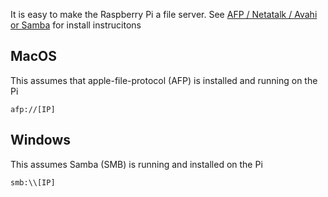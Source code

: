 
It is easy to make the Raspberry Pi a file server. See [AFP / Netatalk / Avahi or Samba][1] for install instrucitons

## MacOS

This assumes that apple-file-protocol (AFP) is installed and running on the Pi

    afp://[IP]
    
## Windows

This assumes Samba (SMB) is running and installed on the Pi

    smb:\\[IP]
    
[1]: http://blog.cudmore.io/post/2017/11/22/raspian-stretch/